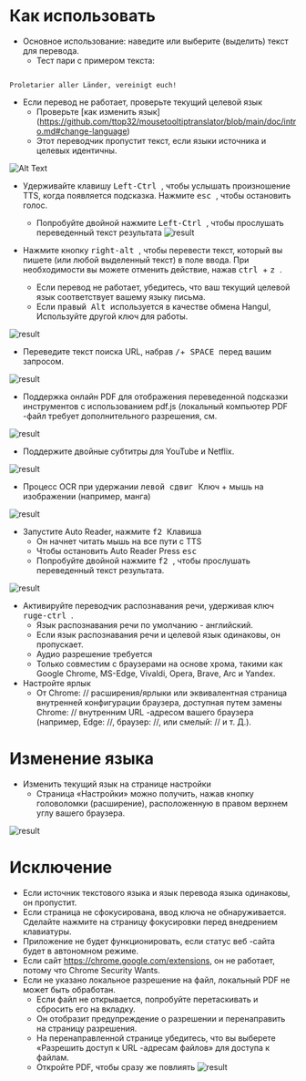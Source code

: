 # Как использовать


- Основное использование: наведите или выберите (выделить) текст для перевода.
  - Тест пари с примером текста:
```console

Proletarier aller Länder, vereinigt euch!

```

  - Если перевод не работает, проверьте текущий целевой язык
    - Проверьте [как изменить язык] (https://github.com/ttop32/mousetooltiptranslator/blob/main/doc/intro.md#change-language)
    - Этот переводчик пропустит текст, если языки источника и целевых идентичны.


![Alt Text](/doc/reagre.gif)



- Удерживайте клавишу <kbd> Left-Ctrl </kbd>, чтобы услышать произношение TTS, когда появляется подсказка. Нажмите <kbd> esc </kbd>, чтобы остановить голос.
  - Попробуйте двойной нажмите <kbd> Left-Ctrl </kbd>, чтобы прослушать переведенный текст результата
![result](/doc/20.gif)



- Нажмите кнопку <kbd> right-alt </kbd>, чтобы перевести текст, который вы пишете (или любой выделенный текст) в поле ввода. При необходимости вы можете отменить действие, нажав <kbd> ctrl </kbd> + <kbd> z </kbd>.
  - Если перевод не работает, убедитесь, что ваш текущий целевой язык соответствует вашему языку письма.
  - Если <kbd> правый Alt </kbd> используется в качестве обмена Hangul,
Используйте другой ключ для работы.


![result](/doc/11.gif)



- Переведите текст поиска URL, набрав <kbd>/</kbd>+<kbd> SPACE </kbd> перед вашим запросом.


![result](/doc/21.gif)



- Поддержка онлайн PDF для отображения переведенной подсказки инструментов с использованием pdf.js (локальный компьютер PDF -файл требует дополнительного разрешения, см.


![result](/doc/12.gif)



- Поддержите двойные субтитры для YouTube и Netflix.


![result](/doc/16.gif)



- Процесс OCR при удержании <kbd> левой сдвиг </kbd> Ключ + мышь на изображении (например, манга)


![result](/doc/15.gif)



- Запустите Auto Reader, нажмите <kbd> f2 </kbd> Клавиша
  - Он начнет читать мышь на все пути с TTS
  - Чтобы остановить Auto Reader Press <kbd> esc </kbd>
  - Попробуйте двойной нажмите <kbd> f2 </kbd>, чтобы прослушать переведенный текст результата.


![result](/doc/30.gif)



- Активируйте переводчик распознавания речи, удерживая ключ <kbd> ruge-ctrl </kbd>.
  - Язык распознавания речи по умолчанию - английский.
  - Если язык распознавания речи и целевой язык одинаковы, он пропускает.
  - Аудио разрешение требуется
  - Только совместим с браузерами на основе хрома, такими как Google Chrome, MS-Edge, Vivaldi, Opera, Brave, Arc и Yandex.
- Настройте ярлык
  - От Chrome: // расширения/ярлыки или эквивалентная страница внутренней конфигурации браузера, доступная путем замены Chrome: // внутренним URL -адресом вашего браузера (например, Edge: //, браузер: //, или смелый: // и т. Д.).
# Изменение языка
- Изменить текущий язык на странице настройки
  - Страница «Настройки» можно получить, нажав кнопку головоломки (расширение), расположенную в правом верхнем углу вашего браузера.


![result](/doc/14.gif)





# Исключение


- Если источник текстового языка и язык перевода языка одинаковы, он пропустит.
- Если страница не сфокусирована, ввод ключа не обнаруживается.
Сделайте нажмите на страницу фокусировки перед внедрением клавиатуры.
- Приложение не будет функционировать, если статус веб -сайта будет в автономном режиме.
- Если сайт <https://chrome.google.com/extensions>, он не работает, потому что Chrome Security Wants.
- Если не указано локальное разрешение на файл, локальный PDF не может быть обработан.
  - Если файл не открывается, попробуйте перетаскивать и сбросить его на вкладку.
  - Он отобразит предупреждение о разрешении и перенаправить на страницу разрешения.
  - На перенаправленной странице убедитесь, что вы выберете «Разрешить доступ к URL -адресам файлов» для доступа к файлам.
  - Откройте PDF, чтобы сразу же повлиять
![result](/doc/10.gif)
